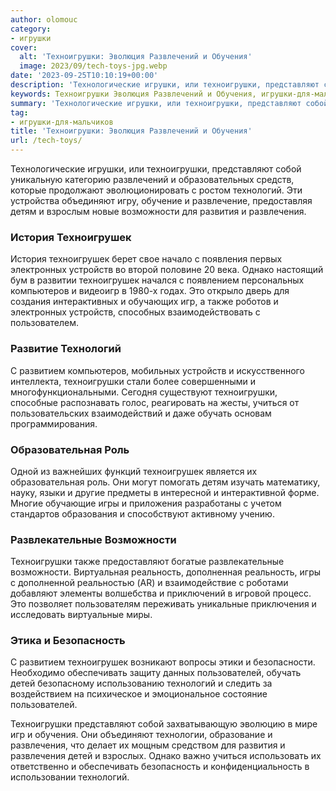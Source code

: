```yaml
---
author: olomouc
category:
- игрушки
cover:
  alt: 'Техноигрушки: Эволюция Развлечений и Обучения'
  image: 2023/09/tech-toys-jpg.webp
date: '2023-09-25T10:10:19+00:00'
description: 'Технологические игрушки, или техноигрушки, представляют собой уникальную категорию развлечений и образовательных средств, которые продолжают...'
keywords: Техноигрушки Эволюция Развлечений и Обучения, игрушки-для-мальчиков, техноигрушки, техноигрушек, технологий, возможности, развлечения, устройств, представляют, собой, объединяют, детям, развития, история, электронных, однако, компьютеров
summary: 'Технологические игрушки, или техноигрушки, представляют собой уникальную категорию развлечений и образовательных средств, которые продолжают...'
tag:
- игрушки-для-мальчиков
title: 'Техноигрушки: Эволюция Развлечений и Обучения'
url: /tech-toys/
---
```


Технологические игрушки, или техноигрушки, представляют собой уникальную категорию развлечений и образовательных средств, которые продолжают эволюционировать с ростом технологий. Эти устройства объединяют игру, обучение и развлечение, предоставляя детям и взрослым новые возможности для развития и развлечения.

### История Техноигрушек

История техноигрушек берет свое начало с появления первых электронных устройств во второй половине 20 века. Однако настоящий бум в развитии техноигрушек начался с появлением персональных компьютеров и видеоигр в 1980-х годах. Это открыло дверь для создания интерактивных и обучающих игр, а также роботов и электронных устройств, способных взаимодействовать с пользователем.

### Развитие Технологий

С развитием компьютеров, мобильных устройств и искусственного интеллекта, техноигрушки стали более совершенными и многофункциональными. Сегодня существуют техноигрушки, способные распознавать голос, реагировать на жесты, учиться от пользовательских взаимодействий и даже обучать основам программирования.

### Образовательная Роль

Одной из важнейших функций техноигрушек является их образовательная роль. Они могут помогать детям изучать математику, науку, языки и другие предметы в интересной и интерактивной форме. Многие обучающие игры и приложения разработаны с учетом стандартов образования и способствуют активному учению.

### Развлекательные Возможности

Техноигрушки также предоставляют богатые развлекательные возможности. Виртуальная реальность, дополненная реальность, игры с дополненной реальностью (AR) и взаимодействие с роботами добавляют элементы волшебства и приключений в игровой процесс. Это позволяет пользователям переживать уникальные приключения и исследовать виртуальные миры.

### Этика и Безопасность

С развитием техноигрушек возникают вопросы этики и безопасности. Необходимо обеспечивать защиту данных пользователей, обучать детей безопасному использованию технологий и следить за воздействием на психическое и эмоциональное состояние пользователей.

Техноигрушки представляют собой захватывающую эволюцию в мире игр и обучения. Они объединяют технологии, образование и развлечения, что делает их мощным средством для развития и развлечения детей и взрослых. Однако важно учиться использовать их ответственно и обеспечивать безопасность и конфиденциальность в использовании технологий.